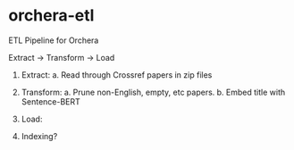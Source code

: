 # orchera-etl
ETL Pipeline for Orchera

Extract -> Transform -> Load

1. Extract:
    a. Read through Crossref papers in zip files


2. Transform:
    a. Prune non-English, empty, etc papers.
    b. Embed title with Sentence-BERT

3. Load:


4. Indexing?


